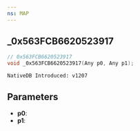 ```yaml
---
ns: MAP
---
```

## _0x563FCB6620523917

```c
// 0x563FCB6620523917
void _0x563FCB6620523917(Any p0, Any p1);
```

```
NativeDB Introduced: v1207
```

## Parameters
* **p0**:
* **p1**:
